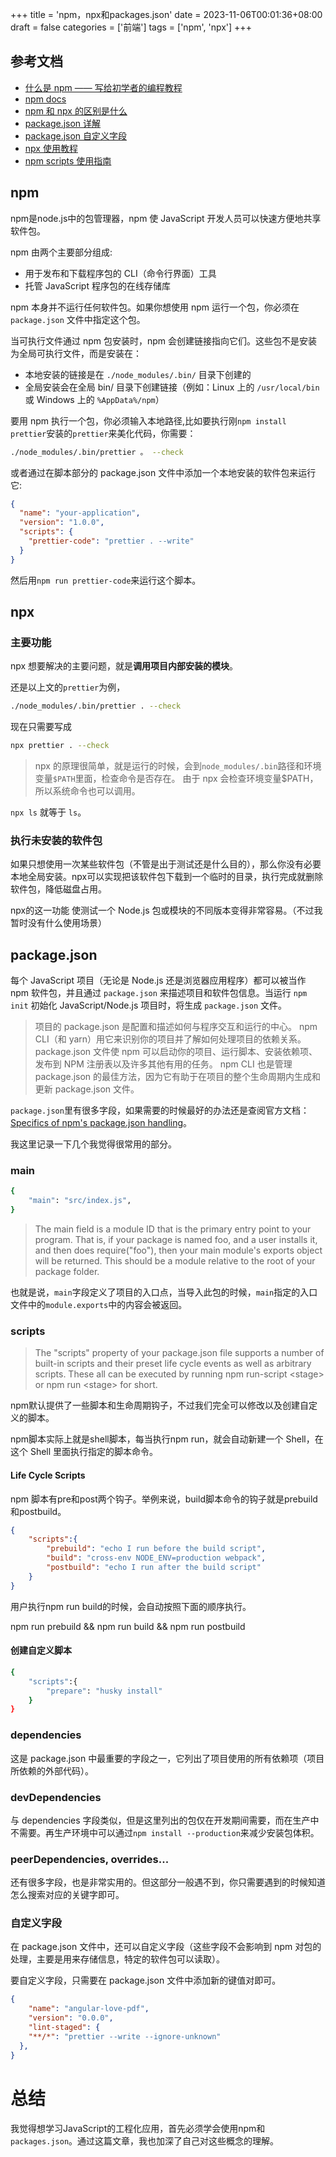 +++
title = 'npm，npx和packages.json'
date = 2023-11-06T00:01:36+08:00
draft = false
categories = ['前端']
tags = ['npm', 'npx']
+++

## 参考文档
- [什么是 npm —— 写给初学者的编程教程](https://www.freecodecamp.org/chinese/news/what-is-npm-a-node-package-manager-tutorial-for-beginners/)
- [npm docs](https://docs.npmjs.com/cli/v10/configuring-npm/package-json#browser)
- [npm 和 npx 的区别是什么](https://www.freecodecamp.org/chinese/news/npm-vs-npx-whats-the-difference/)
- [package.json 详解](https://juejin.cn/post/6844904006746112007)
- [package.json 自定义字段](https://juejin.cn/s/package.json%20自定义字段)
- [npx 使用教程](https://www.ruanyifeng.com/blog/2019/02/npx.html)
- [npm scripts 使用指南](https://www.ruanyifeng.com/blog/2016/10/npm_scripts.html)


## npm
npm是node.js中的包管理器，npm 使 JavaScript 开发人员可以快速方便地共享软件包。

npm 由两个主要部分组成:

- 用于发布和下载程序包的 CLI（命令行界面）工具
- 托管 JavaScript 程序包的在线存储库

npm 本身并不运行任何软件包。如果你想使用 npm 运行一个包，你必须在 `package.json` 文件中指定这个包。

当可执行文件通过 npm 包安装时，npm 会创建链接指向它们。这些包不是安装为全局可执行文件，而是安装在：

- 本地安装的链接是在 `./node_modules/.bin/` 目录下创建的
- 全局安装会在全局 bin/ 目录下创建链接（例如：Linux 上的 `/usr/local/bin` 或 Windows 上的 `%AppData%/npm`）

要用 npm 执行一个包，你必须输入本地路径,比如要执行刚`npm install prettier`安装的`prettier`来美化代码，你需要：
```sh
./node_modules/.bin/prettier 。 --check
```

或者通过在脚本部分的 package.json 文件中添加一个本地安装的软件包来运行它:
```json
{
  "name": "your-application",
  "version": "1.0.0",
  "scripts": {
    "prettier-code": "prettier . --write"
  }
}
```
然后用`npm run prettier-code`来运行这个脚本。

## npx

### 主要功能
npx 想要解决的主要问题，就是**调用项目内部安装的模块**。

还是以上文的`prettier`为例，
```sh
./node_modules/.bin/prettier . --check
```
现在只需要写成
```sh
npx prettier . --check
```
> npx 的原理很简单，就是运行的时候，会到`node_modules/.bin`路径和环境变量`$PATH`里面，检查命令是否存在。
> 由于 npx 会检查环境变量$PATH，所以系统命令也可以调用。
>
`npx ls` 就等于 `ls`。

### 执行未安装的软件包
如果只想使用一次某些软件包（不管是出于测试还是什么目的），那么你没有必要本地全局安装。npx可以实现把该软件包下载到一个临时的目录，执行完成就删除软件包，降低磁盘占用。

npx的这一功能 使测试一个 Node.js 包或模块的不同版本变得非常容易。（不过我暂时没有什么使用场景）

## package.json
每个 JavaScript 项目（无论是 Node.js 还是浏览器应用程序）都可以被当作 npm 软件包，并且通过  `package.json`  来描述项目和软件包信息。当运行  `npm init`  初始化 JavaScript/Node.js 项目时，将生成  `package.json`  文件。

> 项目的 package.json 是配置和描述如何与程序交互和运行的中心。 npm CLI（和 yarn）用它来识别你的项目并了解如何处理项目的依赖关系。package.json 文件使 npm 可以启动你的项目、运行脚本、安装依赖项、发布到 NPM 注册表以及许多其他有用的任务。 npm CLI 也是管理 package.json 的最佳方法，因为它有助于在项目的整个生命周期内生成和更新 package.json 文件。

`package.json`里有很多字段，如果需要的时候最好的办法还是查阅官方文档：[Specifics of npm's package.json handling](https://docs.npmjs.com/cli/v10/configuring-npm/package-json#browser)。

我这里记录一下几个我觉得很常用的部分。

### main
```sh
{
    "main": "src/index.js",
}
```

> The main field is a module ID that is the primary entry point to your program. That is, if your package is named foo, and a user installs it, and then does require("foo"), then your main module's exports object will be returned.
> This should be a module relative to the root of your package folder.

也就是说，`main`字段定义了项目的入口点，当导入此包的时候，`main`指定的入口文件中的`module.exports`中的内容会被返回。


### scripts

> The "scripts" property of your package.json file supports a number of built-in scripts and their preset life cycle events as well as arbitrary scripts. These all can be executed by running npm run-script \<stage> or npm run \<stage> for short. 

npm默认提供了一些脚本和生命周期钩子，不过我们完全可以修改以及创建自定义的脚本。

npm脚本实际上就是shell脚本，每当执行npm run，就会自动新建一个 Shell，在这个 Shell 里面执行指定的脚本命令。

#### Life Cycle Scripts
npm 脚本有pre和post两个钩子。举例来说，build脚本命令的钩子就是prebuild和postbuild。
```json
{
    "scripts":{
        "prebuild": "echo I run before the build script",
        "build": "cross-env NODE_ENV=production webpack",
        "postbuild": "echo I run after the build script"
    }
}
```
用户执行npm run build的时候，会自动按照下面的顺序执行。

npm run prebuild && npm run build && npm run postbuild

#### 创建自定义脚本
```sh
{
    "scripts":{
        "prepare": "husky install"
    }
}
```
### dependencies
这是 package.json 中最重要的字段之一，它列出了项目使用的所有依赖项（项目所依赖的外部代码）。

### devDependencies
与 dependencies 字段类似，但是这里列出的包仅在开发期间需要，而在生产中不需要。再生产环境中可以通过`npm install --production`来减少安装包体积。

### peerDependencies, overrides...
还有很多字段，也是非常实用的。但这部分一般遇不到，你只需要遇到的时候知道怎么搜索对应的关键字即可。

### 自定义字段
在 package.json 文件中，还可以自定义字段（这些字段不会影响到 npm 对包的处理，主要是用来存储信息，特定的软件包可以读取）。

要自定义字段，只需要在 package.json 文件中添加新的键值对即可。

```json
{
    "name": "angular-love-pdf",
    "version": "0.0.0",
    "lint-staged": {
    "**/*": "prettier --write --ignore-unknown"
  },
}
```

# 总结

我觉得想学习JavaScript的工程化应用，首先必须学会使用npm和`packages.json`。通过这篇文章，我也加深了自己对这些概念的理解。
